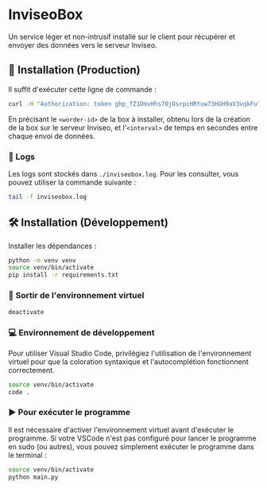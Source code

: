 # InviseoBox

Un service léger et non-intrusif installé sur le client pour récupérer et envoyer des données vers le serveur Inviseo.

## 🚀 Installation (Production)

Il suffit d'exécuter cette ligne de commande :

```bash
curl -H "Authorization: token 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" https://raw.githubusercontent.com/inviseo/inviseobox/main/install.sh -o install.sh && sudo bash install.sh <worder-id> <interval>
```

En précisant le `<worder-id>` de la box à installer, obtenu lors de la création de la box sur le serveur Inviseo, et l'`<interval>` de temps en secondes entre chaque envoi de données.

### 📝 Logs

Les logs sont stockés dans ``./inviseobox.log``.
Pour les consulter, vous pouvez utiliser la commande suivante :

```bash
tail -f inviseobox.log
```

## 🛠️ Installation (Développement)

Installer les dépendances :

```bash
python -m venv venv
source venv/bin/activate
pip install -r requirements.txt
```

### 🔌 Sortir de l'environnement virtuel

```bash
deactivate
```

### 💻 Environnement de développement

Pour utiliser Visual Studio Code, privilégiez l'utilisation de l'environnement virtuel pour que la coloration syntaxique et l'autocomplétion fonctionnent correctement.

```bash
source venv/bin/activate
code .
```

### ▶️ Pour exécuter le programme

Il est nécessaire d'activer l'environnement virtuel avant d'exécuter le programme. Si votre VSCode n'est pas configuré pour lancer le programme en sudo (ou autres), vous pouvez simplement exécuter le programme dans le terminal :

```bash
source venv/bin/activate
python main.py
```
